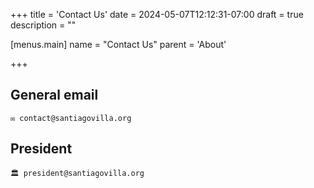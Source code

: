 +++
title = 'Contact Us'
date = 2024-05-07T12:12:31-07:00
draft = true
description = ""

[menus.main]
    name = "Contact Us"
    parent = 'About'

+++

## General email
    ✉️ contact@santiagovilla.org

## President
    🏛️ president@santiagovilla.org